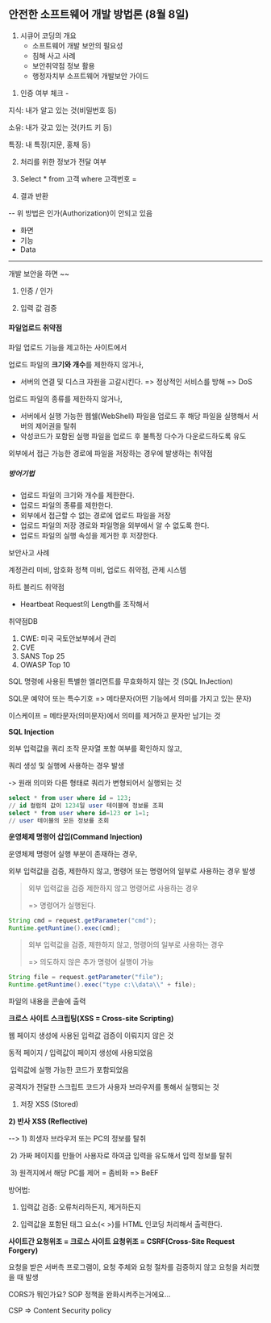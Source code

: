 ## 안전한 소프트웨어 개발 방법론 (8월 8일)

1. 시큐어 코딩의 개요
   - 소프트웨어 개발 보안의 필요성
   - 침해 사고 사례
   - 보안취약점 정보 활용
   - 행정자치부 소프트웨어 개발보안 가이드



1) 인증 여부 체크 - 

지식: 내가 알고 있는 것(비밀번호 등)

소유: 내가 갖고 있는 것(카드 키 등) 

특징: 내 특징(지문, 홍채 등)

2) 처리를 위한 정보가 전달 여부

3) Select * from 고객 where 고객번호 =

4) 결과 반환



-- 위 방법은 인가(Authorization)이 안되고 있음

- 화면
- 기능 
- Data

------

개발 보안을 하면 ~~

1) 인증 / 인가

2) 입력 값 검증 



#### 파일업로드 취약점

파일 업로드 기능을 제고하는 사이트에서

업로드 파일의 **크기와 개수**를 제한하지 않거나,

- 서버의 연결 및 디스크 자원을 고갈시킨다. => 정상적인 서비스를 방해 => DoS 

업로드 파일의 종류를 제한하지 않거나,

- 서버에서 실행 가능한 웹쉘(WebShell) 파일을 업로드 후 해당 파일을 실행해서 서버의 제어권을 탈취
- 악성코드가 포함된 실행 파일을 업로드 후 불특정 다수가 다운로드하도록 유도

외부에서 접근 가능한 경로에 파일을 저장하는 경우에 발생하는 취약점



##### 방어기법

- 업로드 파일의 크기와 개수를 제한한다.
- 업로드 파일의 종류를 제한한다.
- 외부에서 접근할 수 없는 경로에 업로드 파일을 저장
- 업로드 파일의 저장 경로와 파일명을 외부에서 알 수 없도록 한다.
- 업로드  파일의 실행 속성을 제거한 후 저장한다. 



보안사고 사례

계정관리 미비, 암호화 정책 미비, 업로드 취약점, 관제 시스템 



하트 블리드 취약점 

- Heartbeat Request의 Length를 조작해서 



취약점DB

1. CWE: 미국 국토안보부에서 관리
2. CVE
3. SANS Top 25
4. OWASP Top 10



SQL 명령에 사용된 특별한 엘리먼트를 무효화하지 않는 것 (SQL InJection)

SQL문 예약어 또는 특수기호 => 메타문자(어떤 기능에서 의미를 가지고 있는 문자)

이스케이프 = 메타문자(의미문자)에서 의미를 제거하고 문자만 남기는 것



**SQL Injection**

외부 입력값을 쿼리 조작 문자열  포함 여부를 확인하지 않고,

쿼리 생성 및 실행에 사용하는 경우 발생

-> 원래 의미와 다른 형태로 쿼리가 변형되어서 실행되는 것

```sql
select * from user where id = 123;
// id 컬럼의 값이 1234일 user 테이블에 정보를 조회
select * from user where id=123 or 1=1; 
// user 테이블의 모든 정보를 조회
```



**운영체제 명령어 삽입(Command Injection)**

운영체제 명령어 실행 부분이 존재하는 경우,

외부 입력값을 검증, 제한하지 않고, 명령어 또는 명령어의 일부로 사용하는 경우 발생

> 외부 입력값을 검증 제한하지 않고 명령어로 사용하는 경우
>
> => 명령어가 실행된다.  

```java
String cmd = request.getParameter("cmd");
Runtime.getRuntime().exec(cmd); 
```

> 외부 입력값을 검증, 제한하지 않고, 명령어의 일부로 사용하는 경우
>
> => 의도하지 않은 추가 명령어 실행이 가능 

```java
String file = request.getParameter("file");
Runtime.getRuntime().exec("type c:\\data\\" + file);
```

파일의 내용을 콘솔에 출력



**크로스 사이트 스크립팅(XSS = Cross-site Scripting)**

웹 페이지 생성에 사용된 입력값 검증이 이뤄지지 않은 것

동적 페이지 / 입력값이 페이지 생성에 사용되었음

​						입력값에 실행 가능한 코드가 포함되었음

공격자가 전달한 스크립트 코드가 사용자 브라우저를 통해서 실행되는 것

1) 저장 XSS (Stored)

**2) 반사 XSS (Reflective)**

--> 1) 희생자 브라우저 또는 PC의 정보를 탈취

​	2) 가짜 페이지를 만들어 사용자로 하여금 입력을 유도해서 입력 정보를 탈취

​	3) 원격지에서 해당 PC를 제어 = 좀비화 => BeEF



방어법: 

1) 입력값 검증: 오류처리하든지, 제거하든지 

2) 입력값을 포함된 태그 요소(< >)를 HTML 인코딩 처리해서 출력한다.



**사이트간 요청위조 = 크로스 사이트 요청위조 = CSRF(Cross-Site Request Forgery)**

요청을 받은 서버측 프로그램이, 요청 주체와 요청 절차를 검증하지 않고 요청을 처리했을 때 발생



CORS가 뭐인가요? SOP 정책을 완화시켜주는거에요...



CSP => Content Security policy